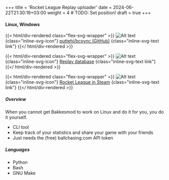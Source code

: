 +++
title = 'Rocket League Replay uploader'
date = 2024-06-22T21:30:19+03:00
weight = 4 # TODO: Set position!
draft = true
+++

#### Linux, Windows

{{< html/div-rendered class="flex-svg-wrapper" >}}
![Alt text](svg/code-slash.svg)
{class="inline-svg-icon"}
[puttehi/bcsync (GitHub)](https://github.com/puttehi/bcsync)
{class="inline-svg-text link"}
{{</ html/div-rendered >}}

{{< html/div-rendered class="flex-svg-wrapper" >}}
![Alt text](svg/file-earmark-text.svg)
{class="inline-svg-icon"}
[Replay database](https://ballchasing.com)
{class="inline-svg-text link"}
{{</ html/div-rendered >}}

{{< html/div-rendered class="flex-svg-wrapper" >}}
![Alt text](svg/file-earmark-text.svg)
{class="inline-svg-icon"}
[Rocket League in Steam](https://store.steampowered.com/app/252950/Rocket_League/)
{class="inline-svg-text link"}
{{</ html/div-rendered >}}

##### Overview

When you cannot get Bakkesmod to work on Linux and do it for you, you do it yourself.

- CLI tool
- Keep track of your statistics and share your game with your friends
- Just needs the (free) ballchasing.com API token

##### Languages

- Python
- Bash
- GNU Make
